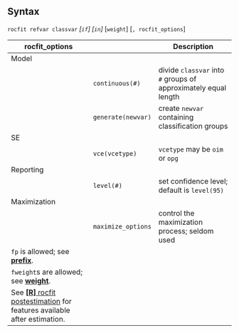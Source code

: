 ## Syntax

`rocfit refvar classvar` _\[`if`\]
\[`in`\]_ \[`weight`\] \[`, rocfit_options`\]

| rocfit\_options                                                                                                                                                           |                    | Description                                                     |
|---------------------------------------------------------------------------------------------------------------------------------------------------------------------------|--------------------|-----------------------------------------------------------------|
| Model                                                                                                                                                                     |                    |                                                                 |
|                                                                                                                                                                           | `continuous(#)`    | divide `classvar` into `#` groups of approximately equal length |
|                                                                                                                                                                           | `generate(newvar)` | create `newvar` containing classification groups                |
| SE                                                                                                                                                                        |                    |                                                                 |
|                                                                                                                                                                           | `vce(vcetype)`     | `vcetype` may be `oim` or `opg`                                 |
| Reporting                                                                                                                                                                 |                    |                                                                 |
|                                                                                                                                                                           | `level(#)`         | set confidence level; default is `level(95)`                    |
| Maximization                                                                                                                                                              |                    |                                                                 |
|                                                                                                                                                                           | `maximize_options` | control the maximization process; seldom used                   |
| `fp` is allowed; see [<strong>prefix</strong>](http://www.stata.com/help.cgi?prefix).                                                          |                    |                                                                 |
| `fweight`s are allowed; see [<strong>weight</strong>](http://www.stata.com/help.cgi?weight).                                                   |                    |                                                                 |
| See [<strong>[R]</strong> rocfit postestimation](http://www.stata.com/help.cgi?rocfit_postestimation) for features available after estimation. |                    |                                                                 |
